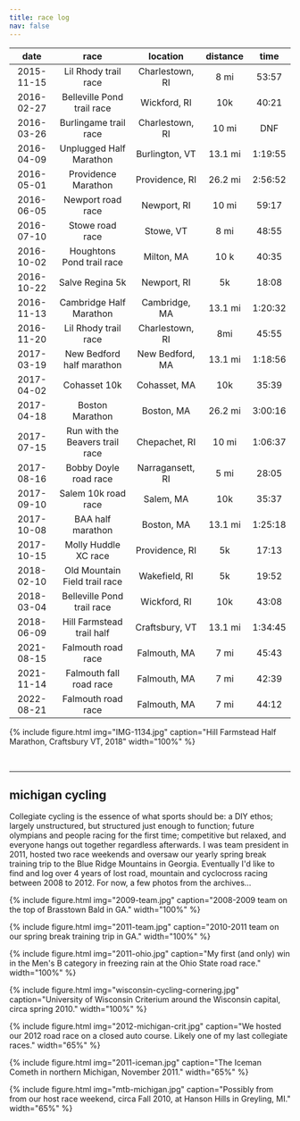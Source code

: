 ```yaml
---
title: race log
nav: false
---
```


|    date    	|               race              	|     location     	| distance 	|   time  	|
|:----------:	|:-------------------------------:	|:----------------:	|:--------:	|:-------:	|
| 2015-11-15 	|       Lil Rhody trail race      	|  Charlestown, RI 	|   8 mi   	|  53:57  	|
| 2016-02-27 	|    Belleville Pond trail race   	|   Wickford, RI   	|    10k   	|  40:21  	|
| 2016-03-26 	|      Burlingame trail race      	|  Charlestown, RI 	|   10 mi  	|   DNF   	|
| 2016-04-09 	|     Unplugged Half Marathon     	|  Burlington, VT  	|  13.1 mi 	| 1:19:55 	|
| 2016-05-01 	|       Providence Marathon       	|  Providence, RI  	|  26.2 mi 	| 2:56:52 	|
| 2016-06-05 	|        Newport road race        	|    Newport, RI   	|   10 mi  	|  59:17  	|
| 2016-07-10 	|         Stowe road race         	|     Stowe, VT    	|   8 mi   	|  48:55  	|
| 2016-10-02 	|    Houghtons Pond trail race    	|    Milton, MA    	|   10 k   	|  40:35  	|
| 2016-10-22 	|         Salve Regina 5k         	|    Newport, RI   	|    5k    	|  18:08  	|
| 2016-11-13 	|     Cambridge Half Marathon     	|   Cambridge, MA  	|  13.1 mi 	| 1:20:32 	|
| 2016-11-20 	|       Lil Rhody trail race      	|  Charlestown, RI 	|    8mi   	|  45:55  	|
| 2017-03-19 	|    New Bedford half marathon    	|  New Bedford, MA 	|  13.1 mi 	| 1:18:56 	|
| 2017-04-02 	|           Cohasset 10k          	|   Cohasset, MA   	|    10k   	|  35:39  	|
| 2017-04-18 	|         Boston Marathon         	|    Boston, MA    	|  26.2 mi 	| 3:00:16 	|
| 2017-07-15 	| Run with the Beavers trail race 	|   Chepachet, RI  	|   10 mi  	| 1:06:37 	|
| 2017-08-16 	|      Bobby Doyle road race      	| Narragansett, RI 	|   5 mi   	|  28:05  	|
| 2017-09-10 	|       Salem 10k road race       	|     Salem, MA    	|    10k   	|  35:37  	|
| 2017-10-08 	|        BAA half marathon        	|    Boston, MA    	|  13.1 mi 	| 1:25:18 	|
| 2017-10-15 	|       Molly Huddle XC race      	|  Providence, RI  	|    5k    	|  17:13  	|
| 2018-02-10 	|  Old Mountain Field trail race  	|   Wakefield, RI  	|    5k    	|  19:52  	|
| 2018-03-04 	|    Belleville Pond trail race   	|   Wickford, RI   	|    10k   	|  43:08  	|
| 2018-06-09 	|     Hill Farmstead trail half   	|  Craftsbury, VT  	|   13.1 mi | 1:34:45 	|
| 2021-08-15 	|        Falmouth road race       	|   Falmouth, MA   	|   7 mi   	|  45:43  	|
| 2021-11-14 	|     Falmouth fall road race     	|   Falmouth, MA   	|   7 mi   	|  42:39  	|
| 2022-08-21 	|        Falmouth road race       	|   Falmouth, MA   	|   7 mi   	|  44:12  	|

{% include figure.html img="IMG-1134.jpg" caption="Hill Farmstead Half Marathon, Craftsbury VT, 2018" width="100%" %}

<br>

------------

## michigan cycling
Collegiate cycling is the essence of what sports should be: a DIY ethos; largely unstructured, but structured just enough to function; future olympians and people racing for the first time; competitive but relaxed, and everyone hangs out together regardless afterwards. I was team president in 2011, hosted two race weekends and oversaw our yearly spring break training trip to the Blue Ridge Mountains in Georgia. Eventually I'd like to find and log over 4 years of lost road, mountain and cyclocross racing between 2008 to 2012. For now, a few photos from the archives...

{% include figure.html img="2009-team.jpg" caption="2008-2009 team on the top of Brasstown Bald in GA." width="100%" %}

{% include figure.html img="2011-team.jpg" caption="2010-2011 team on our spring break training trip in GA." width="100%" %}

{% include figure.html img="2011-ohio.jpg" caption="My first (and only) win in the Men's B category in freezing rain at the Ohio State road race." width="100%" %}

{% include figure.html img="wisconsin-cycling-cornering.jpg" caption="University of Wisconsin Criterium around the Wisconsin capital, circa spring 2010." width="100%" %}

{% include figure.html img="2012-michigan-crit.jpg" caption="We hosted our 2012 road race on a closed auto course. Likely one of my last collegiate races." width="65%" %}

{% include figure.html img="2011-iceman.jpg" caption="The Iceman Cometh in northern Michigan, November 2011." width="65%" %}

{% include figure.html img="mtb-michigan.jpg" caption="Possibly from from our host race weekend, circa Fall 2010, at Hanson Hills in Greyling, MI." width="65%" %}
